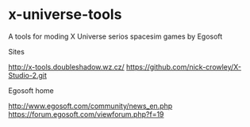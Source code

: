 # x-universe-tools

A tools for moding X Universe serios spacesim games by Egosoft



Sites 

http://x-tools.doubleshadow.wz.cz/
https://github.com/nick-crowley/X-Studio-2.git

Egosoft home

http://www.egosoft.com/community/news_en.php
https://forum.egosoft.com/viewforum.php?f=19
